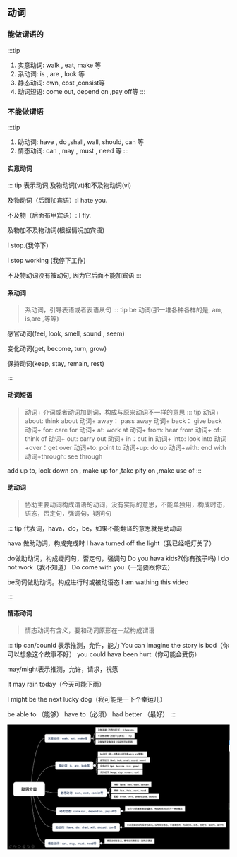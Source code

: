 ## 动词

### 能做谓语的
:::tip
1. 实意动词: walk , eat, make 等
2. 系动词: is , are , look 等
3. 静态动词: own, cost ,consist等
4. 动词短语: come out, depend on ,pay off等
:::

### 不能做谓语
:::tip
1. 助动词: have , do ,shall, wall, should, can 等
2. 情态动词: can , may , must , need 等
:::

<!-- > 实意动词 -->

#### 实意动词

::: tip
表示动词,及物动词(vt)和不及物动词(vi)

及物动词（后面加宾语）:I hate you.

不及物（后面布甲宾语）: I fly.

及物加不及物动词(根据情况加宾语)

I stop.(我停下)

I stop working (我停下工作)

不及物动词没有被动句, 因为它后面不能加宾语
:::

#### 系动词
> 系动词，引导表语或者表语从句
::: tip
be 动词(那一堆各种各样的是, am, is,are ,等等)

感官动词(feel, look, smell, sound , seem)

变化动词(get, become, turn, grow)

保持动词(keep, stay, remain, rest)

:::

#### 动词短语

> 动词+ 介词或者动词加副词，构成与原来动词不一样的意思
::: tip
动词+ about: think about
动词+ away： pass away
动词+ back： give back
动词+ for: care for
动词+ at: work at
动词+ from: hear from 
动词+ of: think of
动词+ out: carry out
动词+ in：cut in
动词+ into: look into
动词+over：get over
动词+to: point to
动词+up: do up
动词+with: end with
动词+through: see through

add up to, look down on , make up for ,take pity on ,make use of
:::

#### 助动词
> 协助主要动词构成谓语的动词，没有实际的意思，不能单独用，构成时态，
语态，否定句，强调句，疑问句

::: tip
代表词，hava，do，be，如果不能翻译的意思就是助动词

hava 做助动词，构成完成时
I hava turned off the light（我已经吧灯关了）

do做助动词，构成疑问句，否定句，强调句
Do you hava kids?(你有孩子吗)
I do not work（我不知道）
Do come with you（一定要跟你去）


be动词做助动词。构成进行时或被动语态
I am wathing this video

:::

#### 情态动词
> 情态动词有含义，要和动词原形在一起构成谓语

::: tip
can/counld 表示推测，允许，能力
You can imagine the story is bod（你可以想象这个故事不好）
you could hava been hurt（你可能会受伤）

may/might表示推测，允许，请求，祝愿

It may rain today（今天可能下雨）

I might be the next lucky dog（我可能是一下个幸运儿）

be able to （能够）
have to（必须）
had better （最好）
:::

![动词](../.vuepress/public/active.png)